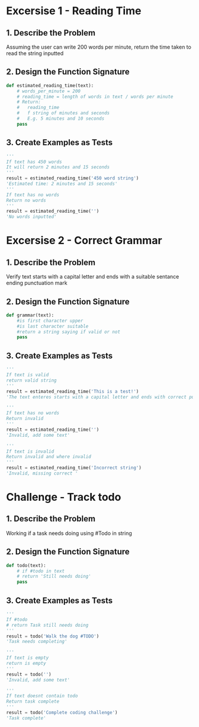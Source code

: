 # Excersise 1 - Reading Time

## 1. Describe the Problem

Assuming the user can write 200 words per minute, return the time taken to read
the string inputted

## 2. Design the Function Signature

```python
def estimated_reading_time(text):
    # words_per_minute = 200
    # reading_time = length of words in text / words per minute
    # Return:
    #   reading_time
    #   f string of minutes and seconds
    #   E.g. 5 minutes and 10 seconds
    pass
```

## 3. Create Examples as Tests

```python
'''
If text has 450 words
It will return 2 minutes and 15 seconds
'''
result = estimated_reading_time('450 word string')
'Estimated time: 2 minutes and 15 seconds'
'''
If text has no words
Return no words
'''
result = estimated_reading_time('')
'No words inputted'
```

# Excersise 2 - Correct Grammar

## 1. Describe the Problem

Verify text starts with a capital letter and ends with a suitable sentance ending punctuation mark

## 2. Design the Function Signature

```python
def grammar(text):
    #is first character upper
    #is last character suitable
    #return a string saying if valid or not
    pass
```

## 3. Create Examples as Tests

```python
'''
If text is valid
return valid string
'''
result = estimated_reading_time('This is a test!')
'The text enteres starts with a capital letter and ends with correct punctuation'

'''
If text has no words
Return invalid
'''
result = estimated_reading_time('')
'Invalid, add some text'

'''
If text is invalid
Return invalid and where invalid
'''
result = estimated_reading_time('Incorrect string')
'Invalid, missing correct '
```

# Challenge - Track todo

## 1. Describe the Problem

Working if a task needs doing using #Todo in string

## 2. Design the Function Signature

```python
def todo(text):
    # if #todo in text
    # return 'Still needs doing'
    pass
```

## 3. Create Examples as Tests

```python
'''
If #todo
# return Task still needs doing
'''
result = todo('Walk the dog #TODO')
'Task needs completing'

'''
If text is empty
return is empty
'''
result = todo('')
'Invalid, add some text'

'''
If text doesnt contain todo
Return task complete
'''
result = todo('Complete coding challenge')
'Task complete'
```